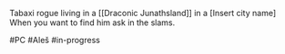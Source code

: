 Tabaxi rogue living in a [[Draconic Junathsland]] in a \[Insert city name\]
When you want to find him ask in the slams.

#PC #Aleš #in-progress